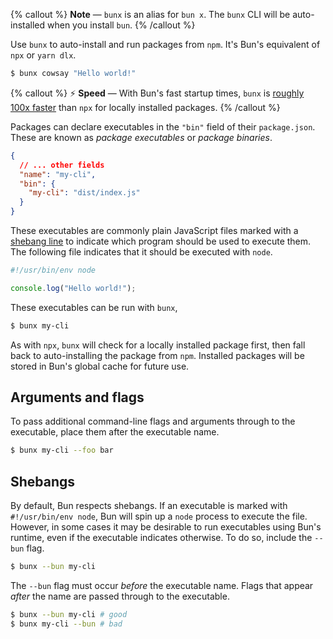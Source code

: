 {% callout %}
**Note** — `bunx` is an alias for `bun x`. The `bunx` CLI will be auto-installed when you install `bun`.
{% /callout %}

Use `bunx` to auto-install and run packages from `npm`. It's Bun's equivalent of `npx` or `yarn dlx`.

```bash
$ bunx cowsay "Hello world!"
```

{% callout %}
⚡️ **Speed** — With Bun's fast startup times, `bunx` is [roughly 100x faster](https://twitter.com/jarredsumner/status/1606163655527059458) than `npx` for locally installed packages.
{% /callout %}

Packages can declare executables in the `"bin"` field of their `package.json`. These are known as _package executables_ or _package binaries_.

```jsonc#package.json
{
  // ... other fields
  "name": "my-cli",
  "bin": {
    "my-cli": "dist/index.js"
  }
}
```

These executables are commonly plain JavaScript files marked with a [shebang line](<https://en.wikipedia.org/wiki/Shebang_(Unix)>) to indicate which program should be used to execute them. The following file indicates that it should be executed with `node`.

```js#dist/index.js
#!/usr/bin/env node

console.log("Hello world!");
```

These executables can be run with `bunx`,

```bash
$ bunx my-cli
```

As with `npx`, `bunx` will check for a locally installed package first, then fall back to auto-installing the package from `npm`. Installed packages will be stored in Bun's global cache for future use.

## Arguments and flags

To pass additional command-line flags and arguments through to the executable, place them after the executable name.

```bash
$ bunx my-cli --foo bar
```

## Shebangs

By default, Bun respects shebangs. If an executable is marked with `#!/usr/bin/env node`, Bun will spin up a `node` process to execute the file. However, in some cases it may be desirable to run executables using Bun's runtime, even if the executable indicates otherwise. To do so, include the `--bun` flag.

```bash
$ bunx --bun my-cli
```

The `--bun` flag must occur _before_ the executable name. Flags that appear _after_ the name are passed through to the executable.

```bash
$ bunx --bun my-cli # good
$ bunx my-cli --bun # bad
```

<!-- ## Environment variables

Bun automatically loads environment variables from `.env` files before running a file, script, or executable. The following files are checked, in order:

1. `.env.local` (first)
2. `NODE_ENV` === `"production"` ? `.env.production` : `.env.development`
3. `.env`

To debug environment variables, run `bun run env` to view a list of resolved environment variables. -->
